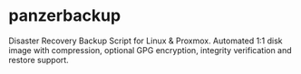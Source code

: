 # panzerbackup
Disaster Recovery Backup Script for Linux &amp; Proxmox. Automated 1:1 disk image with compression, optional GPG encryption,  integrity verification and restore support.
